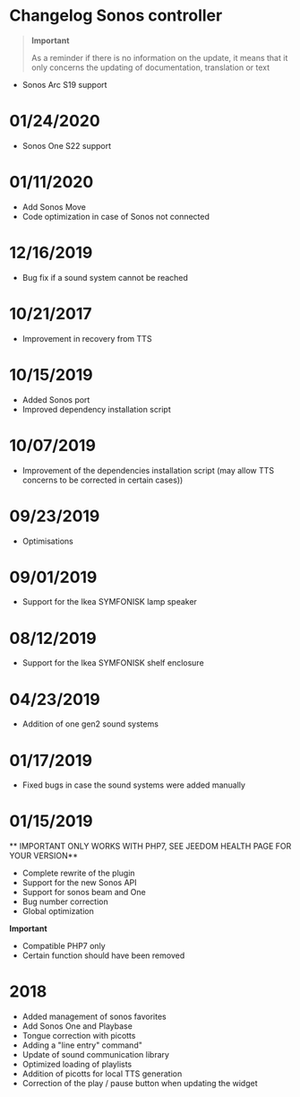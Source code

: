 # Changelog Sonos controller

>**Important**
>
>As a reminder if there is no information on the update, it means that it only concerns the updating of documentation, translation or text

- Sonos Arc S19 support

# 01/24/2020

- Sonos One S22 support

# 01/11/2020

- Add Sonos Move
- Code optimization in case of Sonos not connected

# 12/16/2019

- Bug fix if a sound system cannot be reached

# 10/21/2017

- Improvement in recovery from TTS

# 10/15/2019

- Added Sonos port
- Improved dependency installation script

# 10/07/2019

- Improvement of the dependencies installation script (may allow TTS concerns to be corrected in certain cases))

# 09/23/2019

- Optimisations

# 09/01/2019

- Support for the Ikea SYMFONISK lamp speaker

# 08/12/2019

- Support for the Ikea SYMFONISK shelf enclosure

# 04/23/2019

- Addition of one gen2 sound systems

# 01/17/2019

- Fixed bugs in case the sound systems were added manually

# 01/15/2019

** IMPORTANT ONLY WORKS WITH PHP7, SEE JEEDOM HEALTH PAGE FOR YOUR VERSION**

- Complete rewrite of the plugin
- Support for the new Sonos API
- Support for sonos beam and One
- Bug number correction
- Global optimization

**Important**
- Compatible PHP7 only
- Certain function should have been removed


# 2018

- 	Added management of sonos favorites
-   Add Sonos One and Playbase
-   Tongue correction with picotts
-   Adding a "line entry" command"
-   Update of sound communication library
-   Optimized loading of playlists
-   Addition of picotts for local TTS generation
-   Correction of the play / pause button when updating the widget
